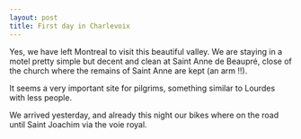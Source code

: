 ```yaml
---
layout: post
title: First day in Charlevoix
---
```


Yes, we have left Montreal to visit this beautiful valley. We are staying in a motel pretty simple but decent and clean at Saint Anne de Beaupré, close of the church where the remains of Saint Anne are kept (an arm !!).

It seems a very important site for pilgrims, something similar to Lourdes with less people.

We arrived yesterday, and already this night our bikes where on the road until Saint Joachim via the voie royal.